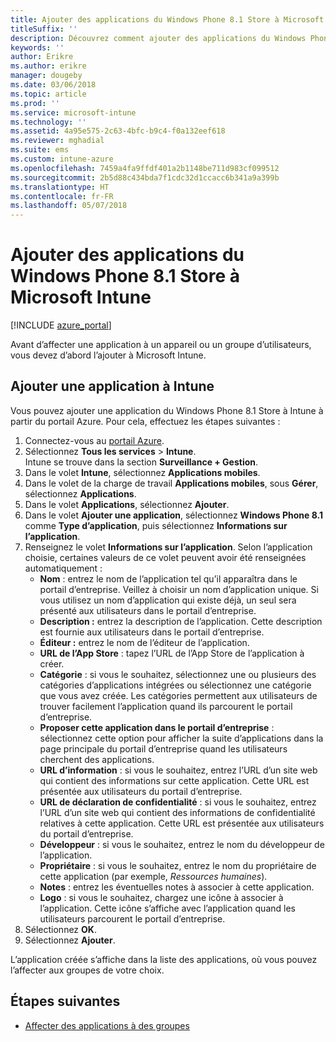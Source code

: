 ```yaml
---
title: Ajouter des applications du Windows Phone 8.1 Store à Microsoft Intune
titleSuffix: ''
description: Découvrez comment ajouter des applications du Windows Phone 8.1 Store à Microsoft Intune.
keywords: ''
author: Erikre
ms.author: erikre
manager: dougeby
ms.date: 03/06/2018
ms.topic: article
ms.prod: ''
ms.service: microsoft-intune
ms.technology: ''
ms.assetid: 4a95e575-2c63-4bfc-b9c4-f0a132eef618
ms.reviewer: mghadial
ms.suite: ems
ms.custom: intune-azure
ms.openlocfilehash: 7459a4fa9ffdf401a2b1148be711d983cf099512
ms.sourcegitcommit: 2b5d88c434bda7f1cdc32d1ccacc6b341a9a399b
ms.translationtype: HT
ms.contentlocale: fr-FR
ms.lasthandoff: 05/07/2018
---
```

# <a name="add-windows-phone-81-store-apps-to-microsoft-intune"></a>Ajouter des applications du Windows Phone 8.1 Store à Microsoft Intune

[!INCLUDE [azure_portal](./includes/azure_portal.md)]

Avant d’affecter une application à un appareil ou un groupe d’utilisateurs, vous devez d’abord l’ajouter à Microsoft Intune. 

## <a name="add-an-app-to-intune"></a>Ajouter une application à Intune
Vous pouvez ajouter une application du Windows Phone 8.1 Store à Intune à partir du portail Azure. Pour cela, effectuez les étapes suivantes :

1. Connectez-vous au [portail Azure](https://portal.azure.com).
2. Sélectionnez **Tous les services** > **Intune**.  
    Intune se trouve dans la section **Surveillance + Gestion**.
3. Dans le volet **Intune**, sélectionnez **Applications mobiles**.
4. Dans le volet de la charge de travail **Applications mobiles**, sous **Gérer**, sélectionnez **Applications**.
5. Dans le volet **Applications**, sélectionnez **Ajouter**.
6. Dans le volet **Ajouter une application**, sélectionnez **Windows Phone 8.1** comme **Type d’application**, puis sélectionnez **Informations sur l’application**.
7. Renseignez le volet **Informations sur l’application**. Selon l’application choisie, certaines valeurs de ce volet peuvent avoir été renseignées automatiquement :
    - **Nom** : entrez le nom de l’application tel qu’il apparaîtra dans le portail d’entreprise. Veillez à choisir un nom d’application unique. Si vous utilisez un nom d’application qui existe déjà, un seul sera présenté aux utilisateurs dans le portail d’entreprise.
    - **Description :** entrez la description de l’application. Cette description est fournie aux utilisateurs dans le portail d’entreprise.
    - **Éditeur :** entrez le nom de l’éditeur de l’application.
    - **URL de l’App Store** : tapez l’URL de l’App Store de l’application à créer.
    - **Catégorie** : si vous le souhaitez, sélectionnez une ou plusieurs des catégories d’applications intégrées ou sélectionnez une catégorie que vous avez créée. Les catégories permettent aux utilisateurs de trouver facilement l’application quand ils parcourent le portail d’entreprise.
    - **Proposer cette application dans le portail d’entreprise** : sélectionnez cette option pour afficher la suite d’applications dans la page principale du portail d’entreprise quand les utilisateurs cherchent des applications.
    - **URL d’information** : si vous le souhaitez, entrez l’URL d’un site web qui contient des informations sur cette application. Cette URL est présentée aux utilisateurs du portail d’entreprise.
    - **URL de déclaration de confidentialité** : si vous le souhaitez, entrez l’URL d’un site web qui contient des informations de confidentialité relatives à cette application. Cette URL est présentée aux utilisateurs du portail d’entreprise.
    - **Développeur** : si vous le souhaitez, entrez le nom du développeur de l’application.
    - **Propriétaire** : si vous le souhaitez, entrez le nom du propriétaire de cette application (par exemple, *Ressources humaines*).
    - **Notes** : entrez les éventuelles notes à associer à cette application.
    - **Logo** : si vous le souhaitez, chargez une icône à associer à l’application. Cette icône s’affiche avec l’application quand les utilisateurs parcourent le portail d’entreprise.
8. Sélectionnez **OK**.
9. Sélectionnez **Ajouter**.

L’application créée s’affiche dans la liste des applications, où vous pouvez l’affecter aux groupes de votre choix.

## <a name="next-steps"></a>Étapes suivantes

- [Affecter des applications à des groupes](apps-deploy.md)

